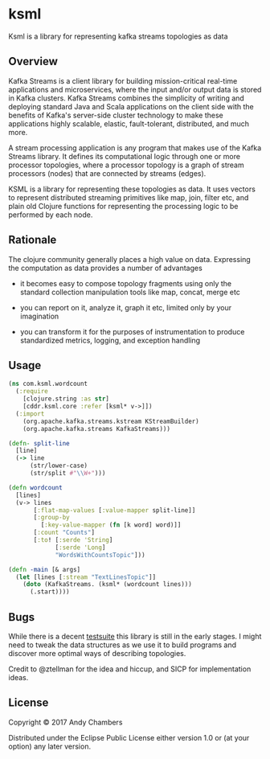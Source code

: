 # ksml

Ksml is a library for representing kafka streams topologies as data

## Overview

Kafka Streams is a client library for building mission-critical
real-time applications and microservices, where the input and/or
output data is stored in Kafka clusters. Kafka Streams combines the
simplicity of writing and deploying standard Java and Scala
applications on the client side with the benefits of Kafka's
server-side cluster technology to make these applications highly
scalable, elastic, fault-tolerant, distributed, and much more.

A stream processing application is any program that makes use of the
Kafka Streams library. It defines its computational logic through one
or more processor topologies, where a processor topology is a graph of
stream processors (nodes) that are connected by streams (edges).

KSML is a library for representing these topologies as data. It
uses vectors to represent distributed streaming primitives like map,
join, filter etc, and plain old Clojure functions for representing the
processing logic to be performed by each node.

## Rationale

The clojure community generally places a high value on data. Expressing
the computation as data provides a number of advantages

 * it becomes easy to compose topology fragments using only the
   standard collection manipulation tools like map, concat, merge etc

 * you can report on it, analyze it, graph it etc, limited
   only by your imagination

 * you can transform it for the purposes of instrumentation to produce
   standardized metrics, logging, and exception handling

## Usage

```clojure
(ns com.ksml.wordcount
  (:require
    [clojure.string :as str]
    [cddr.ksml.core :refer [ksml* v->]])
  (:import
    (org.apache.kafka.streams.kstream KStreamBuilder)
    (org.apache.kafka.streams KafkaStreams)))

(defn- split-line
  [line]
  (-> line
      (str/lower-case)
      (str/split #"\\W+")))

(defn wordcount
  [lines]
  (v-> lines
       [:flat-map-values [:value-mapper split-line]]
       [:group-by
         [:key-value-mapper (fn [k word] word)]]
       [:count "Counts"]
       [:to! [:serde 'String]
             [:serde 'Long]
             "WordsWithCountsTopic"]))

(defn -main [& args]
  (let [lines [:stream "TextLinesTopic"]]
    (doto (KafkaStreams. (ksml* (wordcount lines)))
      (.start))))
```          

## Bugs

While there is a decent [testsuite](https://github.com/cddr/ksml/blob/master/test/cddr/ksml/eval_test.clj)
this library is still in the early stages. I might need to tweak the
data structures as we use it to build programs and discover more
optimal ways of describing topologies.

Credit to @ztellman for the idea and hiccup, and SICP for implementation
ideas.

## License

Copyright © 2017 Andy Chambers

Distributed under the Eclipse Public License either version 1.0 or (at
your option) any later version.
